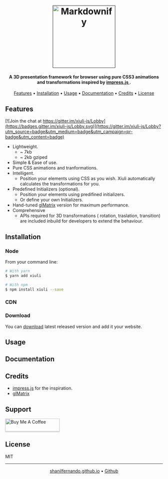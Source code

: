 
<h1 align="center">
  <br>
  <a href=""><img src="docs/assets/img/Xiuli.svg" alt="Markdownify" width="200"></a>
</h1>

<h4 align="center">A 3D presentation framework for browser using pure CSS3 animations and transformations inspired by <a href="https://github.com/impress/impress.js/">
    impress.js
  </a>.</h4>

<!-- <p align="center">
  <a href="https://badge.fury.io/js/electron-markdownify">
    <img src="https://badge.fury.io/js/electron-markdownify.svg"
         alt="Gitter">
  </a>
  <a href="https://gitter.im/amitmerchant1990/electron-markdownify"><img src="https://badges.gitter.im/amitmerchant1990/electron-markdownify.svg"></a>
  <a href="https://saythanks.io/to/amitmerchant1990">
      <img src="https://img.shields.io/badge/SayThanks.io-%E2%98%BC-1EAEDB.svg">
  </a>
  <a href="https://www.paypal.me/AmitMerchant">
    <img src="https://img.shields.io/badge/$-donate-ff69b4.svg?maxAge=2592000&amp;style=flat">
  </a>
</p> -->

<p align="center">
  <a href="#features">Features</a> •
  <a href="#installation">Installation</a> •
  <a href="#usage">Usage</a> •
  <a href="#documentation">Documentation</a> •
  <a href="#credits">Credits</a> •
  <a href="#license">License</a>
</p>

<!-- ![screenshot](https://raw.githubusercontent.com/amitmerchant1990/electron-markdownify/master/img/markdownify.gif) -->

## Features

[![Join the chat at https://gitter.im/xiuli-js/Lobby](https://badges.gitter.im/xiuli-js/Lobby.svg)](https://gitter.im/xiuli-js/Lobby?utm_source=badge&utm_medium=badge&utm_campaign=pr-badge&utm_content=badge)

* Lightweight.
  * ~ 7kb 
  * ~ 2kb gziped
* Simple & Ease of use.
* Pure CSS animations and tranformations.
* Intelligent.
  * Position your elements using CSS as you wish. Xiuli automatically calculates the transformations for you.
* Predefined Initializers (optional).
  * Position your elements using predifined initializers.
  * Or define your own Initializers.
* Hand-tuned [glMatrix](http://glmatrix.net/) version for maximum performance.
* Comprehensive
  * APIs required for 3D transformations ( rotation, traslation, transition) are included inbuild for developers to extend the behaviour.

## Installation

### Node
From your command line:

```bash
# With yarn
$ yarn add xiuli

# With npm
$ npm install xiuli --save
```

### CDN

### Download
You can [download](https://github.com/amitmerchant1990/electron-markdownify/releases/tag/v1.2.0) latest released version and add it your website.

## Usage

## Documentation

## Credits

- [impress.js](https://github.com/impress/impress.js/) for the inspiration.
- [glMatrix](http://glmatrix.net/)

## Support

<a href="https://www.buymeacoffee.com/5Zn8Xh3l9" target="_blank"><img src="https://www.buymeacoffee.com/assets/img/custom_images/purple_img.png" alt="Buy Me A Coffee" style="height: 41px !important;width: 174px !important;box-shadow: 0px 3px 2px 0px rgba(190, 190, 190, 0.5) !important;-webkit-box-shadow: 0px 3px 2px 0px rgba(190, 190, 190, 0.5) !important;" ></a>

## License

MIT

---

<p align="center">
  <a href="https://shanilfernando.github.io/">shanilfernando.github.io</a> •
  <a href="#installation">Github</a>
</p>
